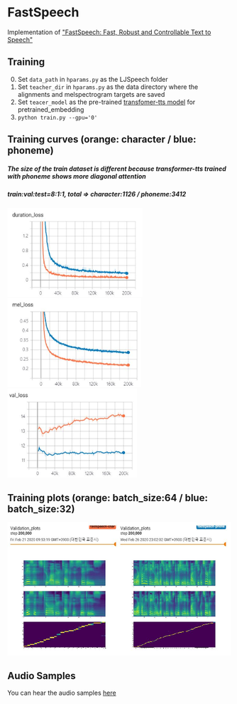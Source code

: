# FastSpeech
Implementation of ["FastSpeech: Fast, Robust and Controllable Text to Speech"](https://arxiv.org/abs/1905.09263)  
  
## Training  
0. Set `data_path` in `hparams.py` as the LJSpeech folder  
1. Set `teacher_dir` in `hparams.py` as the data directory where the alignments and melspectrogram targets are saved  
2. Set `teacer_model` as the pre-trained [transfomer-tts model](https://github.com/Deepest-Project/Transformer-TTS) for pretrained_embedding
3. `python train.py --gpu='0'`  

## Training curves (orange: character  / blue: phoneme)  
##### The size of the train dataset is different because transformer-tts trained with phoneme shows more diagonal attention  
##### train:val:test=8:1:1, total => character:1126 / phoneme:3412  
<img src="figures/duration_loss.JPG" height="200">  
<img src="figures/train_loss.JPG" height="200">  
<img src="figures/val_loss.JPG" height="200">  

## Training plots (orange: batch_size:64 / blue: batch_size:32)  
<img src="figures/melspec.JPG" height="300">

## Audio Samples    
You can hear the audio samples [here](https://leeyoonhyung.github.io/FastSpeech/)
